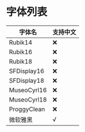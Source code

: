 # 字体列表

|  字体名   | 支持中文  | 
| ----  | ----  |
| Rubik14 | ❌ |
| Rubik16 | ❌ |
| Rubik18 | ❌ |
| SFDisplay16 | ❌ |
| SFDisplay18 | ❌ |
| MuseoCyrl16 | ❌ |
| MuseoCyrl18 | ❌ |
| ProggyClean | ❌ |
| 微软雅黑 | √ |
